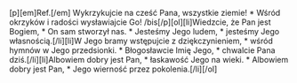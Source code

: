 [p][em]Ref.[/em] Wykrzykujcie na cześć Pana, wszystkie ziemie! * Wśród okrzyków i radości wysławiajcie Go! /bis[/p][ol][li]Wiedzcie, że Pan jest Bogiem, * On sam stworzył nas. * Jesteśmy Jego ludem, * jesteśmy Jego własnością.[/li][li]W Jego bramy wstępujcie z dziękczynieniem, * wśród hymnów w Jego przedsionki. * Błogosławcie Imię Jego, * chwalcie Pana dziś.[/li][li]Albowiem dobry jest Pan, * łaskawość Jego na wieki. * Albowiem dobry jest Pan, * Jego wierność przez pokolenia.[/li][/ol]
